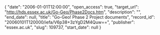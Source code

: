 {
  "date": "2006-01-01T12:00:00", 
  "open_access": true, 
  "target_url": "http://hds.essex.ac.uk/Go-Geo/Phase2Docs.htm", 
  "description": "", 
  "end_date": null, 
  "title": "Go-Geo! Phase 2 Project documents", 
  "record_id": "20060101T120000/iefa/V6p38+3zYgD2M4Quw==", 
  "publisher": "essex.ac.uk", 
  "slug": 109737, 
  "start_date": null
}


